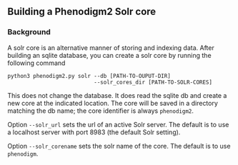 ## Building a Phenodigm2 Solr core

### Background

A solr core is an alternative manner of storing and indexing data. 
After building an sqlite database, you can create a solr core by running
the following command


```
python3 phenodigm2.py solr --db [PATH-TO-OUPUT-DIR]
                           --solr_cores_dir [PATH-TO-SOLR-CORES]
```

This does not change the database. It does read the sqlite db and create a new 
core at the indicated location. The core will be saved in a directory matching the 
db name; the core identifier is always `phenodigm2`. 

Option `--solr_url` sets the url of an active Solr server. The default is to use 
a localhost server with port 8983 (the default Solr setting).

Option `--solr_corename` sets the solr name of the core. The default is to use
`phenodigm`.


